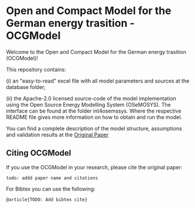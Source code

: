 # Open and Compact Model for the German energy trasition - OCGModel

Welcome to the Open and Compact  Model for the German energy trasition (OCGModel)! 


This repository contains:

(i) an "easy-to-read" excel file with all model parameters and sources at the database folder;

(ii) the Apache-2.0 licensed source-code of the model implementation using the Open Source Energy Modelling System (OSeMOSYS). 
The interface can be found at the folder int4osemssys. Where the respective README file gives more information on how to obtain and run the model.

You can find a complete description of the model structure,  assumptions and validation results at the [Original Paper](https://www.google.de)

## Citing OCGModel

If you use the OCGModel in your research, please cite the original paper:

	todo: addd paper name and citations 

For Bibtex you can use the following:

    @article{TODO: Add bibtex cite}



	
	



